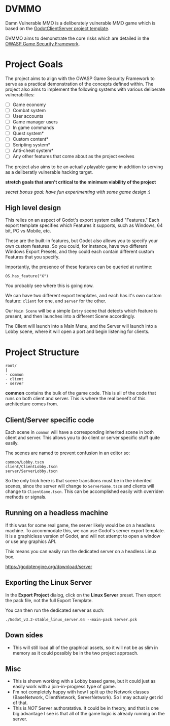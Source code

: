# DVMMO

Damn Vulnerable MMO is a deliberately vulnerable MMO game which is based on the [GodotClientServer project template](https://github.com/Wavesonics/GodotClientServer).

DVMMO aims to demonstrate the core risks which are detailed in the [OWASP Game Security Framework](https://owasp.org/www-project-game-security-framework/).

# Project Goals

The project aims to align with the OWASP Game Security Framework to serve as a practical demonstration of the concepts defined within. The project also aims to implement the following systems with various deliberate vulnerabilites:

- [ ] Game economy
- [ ] Combat system
- [ ] User accounts
- [ ] Game manager users
- [ ] In game commands
- [ ] Quest system*
- [ ] Custom content*
- [ ] Scripting system*
- [ ] Anti-cheat system*
- [ ] Any other features that come about as the project evolves

The project also aims to be an actually playable game in addition to serving as a deliberatly vulnerable hacking target.


**stretch goals that aren't critical to the minimum viability of the project**

*secret bonus goal: have fun experimenting with some game design :)*

## High level design
This relies on an aspect of Godot's export system called "Features." Each export template specifies which Features it supports, such as Windows, 64 bit, PC vs Mobile, etc.

These are the built-in features, but Godot also allows you to specify your own custom features. So you could, for instance, have two different Windows Export Presets, and they could each contain different custom Features that you specify.

Importantly, the presence of these features can be queried at runtime:

``` OS.has_feature("X") ```

You probably see where this is going now.

We can have two different export templates, and each has it's own custom feature: `client` for one, and `server` for the other.

Our `Main Scene` will be a simple `Entry` scene that detects which feature is present, and then launches into a different Scene accordingly.

The Client will launch into a Main Menu, and the Server will launch into a Lobby scene, where it will open a port and begin listening for clients.


# Project Structure
```
root/
|
- common
- client
- server
```

**common** contains the bulk of the game code. This is all of the code that runs on both client and server. This is where the real benefit of this architecture comes from.


## Client/Server specific code
Each scene in `common` will have a corresponding inherited scene in both client and server. This allows you to do client or server specific stuff quite easily.

The scenes are named to prevent confusion in an editor so:
```
common/Lobby.tscn
client/ClientLobby.tscn
server/ServerLobby.tscn
```

So the only trick here is that scene transitions must be in the inherited scenes, since the server will change to `ServerGame.tscn` and clients will change to `ClientGame.tscn`. This can be accomplished easily with overriden methods or signals.

## Running on a headless machine
If this was for some real game, the server likely would be on a headless machine. To accommodate this, we can use Godot's server export template. It is a graphicless version of Godot, and will not attempt to open a window or use any graphics API.

This means you can easily run the dedicated server on a headless Linux box.

https://godotengine.org/download/server

## Exporting the Linux Server
In the **Export Project** dialog, click on the **Linux Server** preset. Then export the pack file, not the full Export Template.

You can then run the dedicated server as such:
```
./Godot_v3.2-stable_linux_server.64 --main-pack Server.pck
```

## Down sides
- This will still load all of the graphical assets, so it will not be as slim in memory as it could possibly be in the two project approach.

## Misc
- This is shown working with a Lobby based game, but it could just as easily work with a join-in-progress type of game.
- I'm not completely happy with how I split up the Network classes (BaseNetwork, ClientNetwork, ServerNetwork). So I may actualy get rid of that.
- This is *NOT* Server authoratative. It could be in theory, and that is one big advantage I see is that all of the game logic is already running on the server.
